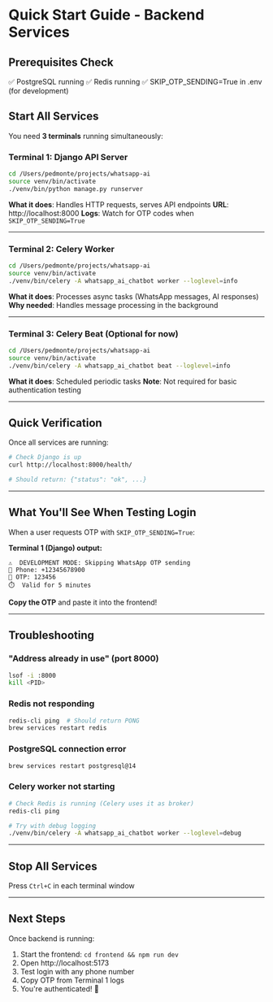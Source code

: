 # Quick Start Guide - Backend Services

## Prerequisites Check

✅ PostgreSQL running
✅ Redis running
✅ SKIP_OTP_SENDING=True in .env (for development)

## Start All Services

You need **3 terminals** running simultaneously:

### Terminal 1: Django API Server

```bash
cd /Users/pedmonte/projects/whatsapp-ai
source venv/bin/activate
./venv/bin/python manage.py runserver
```

**What it does**: Handles HTTP requests, serves API endpoints
**URL**: http://localhost:8000
**Logs**: Watch for OTP codes when `SKIP_OTP_SENDING=True`

---

### Terminal 2: Celery Worker

```bash
cd /Users/pedmonte/projects/whatsapp-ai
source venv/bin/activate
./venv/bin/celery -A whatsapp_ai_chatbot worker --loglevel=info
```

**What it does**: Processes async tasks (WhatsApp messages, AI responses)
**Why needed**: Handles message processing in the background

---

### Terminal 3: Celery Beat (Optional for now)

```bash
cd /Users/pedmonte/projects/whatsapp-ai
source venv/bin/activate
./venv/bin/celery -A whatsapp_ai_chatbot beat --loglevel=info
```

**What it does**: Scheduled periodic tasks
**Note**: Not required for basic authentication testing

---

## Quick Verification

Once all services are running:

```bash
# Check Django is up
curl http://localhost:8000/health/

# Should return: {"status": "ok", ...}
```

---

## What You'll See When Testing Login

When a user requests OTP with `SKIP_OTP_SENDING=True`:

**Terminal 1 (Django) output:**
```
⚠️  DEVELOPMENT MODE: Skipping WhatsApp OTP sending
📱 Phone: +12345678900
🔑 OTP: 123456
⏱️  Valid for 5 minutes
```

**Copy the OTP** and paste it into the frontend!

---

## Troubleshooting

### "Address already in use" (port 8000)
```bash
lsof -i :8000
kill <PID>
```

### Redis not responding
```bash
redis-cli ping  # Should return PONG
brew services restart redis
```

### PostgreSQL connection error
```bash
brew services restart postgresql@14
```

### Celery worker not starting
```bash
# Check Redis is running (Celery uses it as broker)
redis-cli ping

# Try with debug logging
./venv/bin/celery -A whatsapp_ai_chatbot worker --loglevel=debug
```

---

## Stop All Services

Press `Ctrl+C` in each terminal window

---

## Next Steps

Once backend is running:
1. Start the frontend: `cd frontend && npm run dev`
2. Open http://localhost:5173
3. Test login with any phone number
4. Copy OTP from Terminal 1 logs
5. You're authenticated! 🎉
